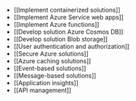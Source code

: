 - [[Implement containerized solutions]]
- [[Implement Azure Service web apps]]
- [[Implement Azure functions]]
- [[Develop solution Azure Cosmos DB]]
- [[Develop solution Blob storage]]
- [[User authentication and authorization]]
- [[Secure Azure solutions]]
- [[Azure caching solutions]]
- [[Event-based solutions]]
- [[Message-based solutions]]
- [[Application insights]]
- [[API management]]